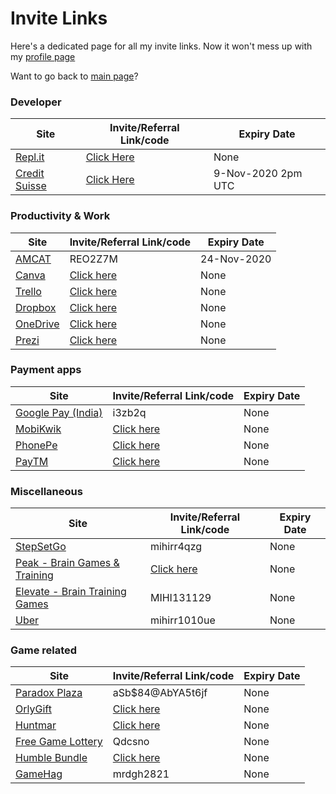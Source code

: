 <!-- @format -->

# Invite Links

Here's a dedicated page for all my invite links.
Now it won't mess up with my [profile page](../Myself_On_internet.md)

Want to go back to [main page](../README.md)?

### Developer

| Site                                         | Invite/Referral Link/code                       | Expiry Date        |
| -------------------------------------------- | ----------------------------------------------- | ------------------ |
| [Repl.it](https://repl.it/upgrade/MRDGH2821) | [Click Here](https://repl.it/upgrade/MRDGH2821) | None               |
| [Credit Suisse](http://bit.ly/CSGCCmr)       | [Click Here](http://bit.ly/CSGCCmr)             | 9-Nov-2020 2pm UTC |

### Productivity & Work

| Site                                              | Invite/Referral Link/code                              | Expiry Date |
| ------------------------------------------------- | ------------------------------------------------------ | ----------- |
| [AMCAT](https://www.myamcat.com/)                 | REO2Z7M                                                | 24-Nov-2020 |
| [Canva](https://www.canva.com/join/sgw-nxn-kzy)   | [Click here](https://www.canva.com/join/sgw-nxn-kzy)   | None        |
| [Trello](https://trello.com/mrdgh2821/recommend)  | [Click here](https://trello.com/mrdgh2821/recommend)   | None        |
| [Dropbox](https://bit.ly/3iRpD2F)                 | [Click here](https://bit.ly/3iRpD2F)                   | None        |
| [OneDrive](https://bit.ly/38hrFra)                | [Click here](https://bit.ly/38hrFra)                   | None        |
| [Prezi](https://prezi.com/referrals/7i4IRXlnHXzT) | [Click here](https://prezi.com/referrals/7i4IRXlnHXzT) | None        |

### Payment apps

| Site                                                   | Invite/Referral Link/code                                | Expiry Date |
| ------------------------------------------------------ | -------------------------------------------------------- | ----------- |
| [Google Pay (India)](https://g.co/payinvite/i3zb2q)    | i3zb2q                                                   | None        |
| [MobiKwik](https://sak38.app.goo.gl/YVatryrzBe5tS3fy7) | [Click here](https://sak38.app.goo.gl/YVatryrzBe5tS3fy7) | None        |
| [PhonePe](https://phon.pe/a24ahmfi)                    | [Click here](https://phon.pe/a24ahmfi)                   | None        |
| [PayTM](https://p.paytm.me/xCTH/74e9c7c8)              | [Click here](https://p.paytm.me/xCTH/74e9c7c8)           | None        |

### Miscellaneous

| Site                                                                  | Invite/Referral Link/code                    | Expiry Date |
| --------------------------------------------------------------------- | -------------------------------------------- | ----------- |
| [StepSetGo](https://app.stepsetgo.com/i/mihirr4qzg)                   | mihirr4qzg                                   | None        |
| [Peak - Brain Games & Training](https://go.peak.net/RTeN1S2hM9)       | [Click here](https://go.peak.net/RTeN1S2hM9) | None        |
| [Elevate - Brain Training Games](http://go.elevateapp.com/MIHI131129) | MIHI131129                                   | None        |
| [Uber](https://www.uber.com/invite/mihirr1010ue)                      | mihirr1010ue                                 | None        |

### Game related

| Site                                                              | Invite/Referral Link/code                                      | Expiry Date |
| ----------------------------------------------------------------- | -------------------------------------------------------------- | ----------- |
| [Paradox Plaza](https://www.paradoxplaza.com/)                    | aSb\$84@AbYA5t6jf                                              | None        |
| [OrlyGift](https://www.orlygift.com/invite/8PrjXnlvkr4KWAz4)      | [Click here](https://www.orlygift.com/invite/8PrjXnlvkr4KWAz4) | None        |
| [Huntmar](https://www.huntmar.com/?mref=MRDG2821)                 | [Click here](https://www.huntmar.com/?mref=MRDG2821)           | None        |
| [Free Game Lottery](https://freegamelottery.com?ref=Qdcsno)       | Qdcsno                                                         | None        |
| [Humble Bundle](https://www.humblebundle.com/monthly?refc=2H6nrD) | [Click here](https://www.humblebundle.com/monthly?refc=2H6nrD) | None        |
| [GameHag](https://gamehag.com/r/6020403)                          | mrdgh2821                                                      | None        |
